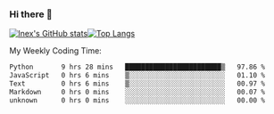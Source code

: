 ### Hi there 👋
[![lnex's GitHub stats](https://github-readme-stats.vercel.app/api?username=lnexenl&count_private=true&show_icons=true)](https://github.com/anuraghazra/github-readme-stats)[![Top Langs](https://github-readme-stats.vercel.app/api/top-langs/?username=lnexenl&layout=compact&langs_count=8&exclude_repo=32-bit-MIPS-CPU)](https://github.com/anuraghazra/github-readme-stats)

My Weekly Coding Time:
<!--START_SECTION:waka-->

```txt
Python       9 hrs 28 mins   ████████████████████████▒   97.86 %
JavaScript   0 hrs 6 mins    ▒░░░░░░░░░░░░░░░░░░░░░░░░   01.10 %
Text         0 hrs 6 mins    ▒░░░░░░░░░░░░░░░░░░░░░░░░   00.97 %
Markdown     0 hrs 0 mins    ░░░░░░░░░░░░░░░░░░░░░░░░░   00.07 %
unknown      0 hrs 0 mins    ░░░░░░░░░░░░░░░░░░░░░░░░░   00.00 %
```

<!--END_SECTION:waka-->
